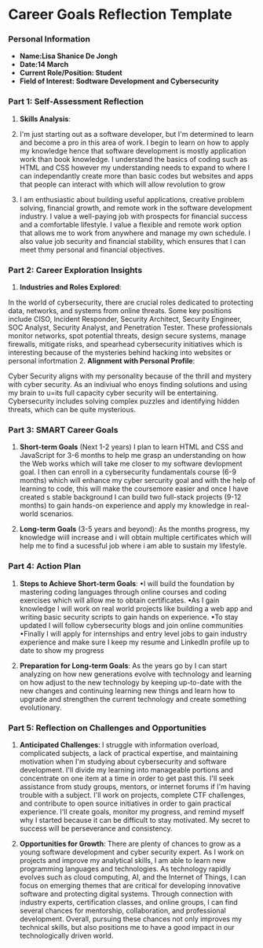 
# Career Goals Reflection Template

### Personal Information

- **Name:Lisa Shanice De Jongh**
- **Date:14 March**
- **Current Role/Position: Student**
- **Field of Interest: Sodtware Development and Cybersecurity**

### Part 1: Self-Assessment Reflection

1. **Skills Analysis**:

1. I'm just starting out as a software developer, but I'm determined to learn and become a pro in this area of work. I begin to learn on how to apply my knowledge hence that software development is mostly application work than book knowledge. I understand the basics of coding such as HTML and CSS however my understanding needs to expand to where I can independantly create more than basic codes but websites and apps that people can interact with which will allow revolution to grow

2. I am enthusiastic about building useful applications, creative problem solving, financial growth, and remote work in the software development industry.  I value a well-paying job with prospects for financial success and a comfortable lifestyle.  I value a flexible and remote work option that allows me to work from anywhere and manage my own schedule.  I also value job security and financial stability, which ensures that I can meet thmy personal and financial objectives.

### Part 2: Career Exploration Insights

1. **Industries and Roles Explored**:
    
In the world of cybersecurity, there are crucial roles dedicated to protecting data, networks, and systems from online threats. Some key positions include CISO, Incident Responder, Security Architect, Security Engineer, SOC Analyst, Security Analyst, and Penetration Tester. These professionals monitor networks, spot potential threats, design secure systems, manage firewalls, mitigate risks, and spearhead cybersecurity initiatives which is interesting because of the mysteries behind hacking into websites or personal infortmation
2. **Alignment with Personal Profile**:
    
Cyber Security aligns with my personality because of the thrill and mystery with cyber security. As an indiviual who enoys finding solutions and using my brain to u=its full capacity cyber security will be entertaining. Cybersecurity includes solving complex puzzles and identifying hidden threats, which can be quite mysterious.

### Part 3: SMART Career Goals

1. **Short-term Goals** (Next 1-2 years)
   I plan to learn HTML and CSS and JavaScript for 3-6 months to help me grasp an understanding on how the Web works which will take me closer to my software devlopment goal. I then can enroll in a cybersecurity fundamentals course (6-9 months) which will enhance my cyber sercurity goal and with the help of learning to code, this will make the coursemore easier and once I have created s stable background I can build two full-stack projects (9-12 months) to gain hands-on experience and apply my knowledge in real-world scenarios. 
   
2. **Long-term Goals** (3-5 years and beyond):
    As the months progress, my knowledge wiill increase and i will obtain multiple certificates which will help me to find a sucessful job where i am able to sustain my lifestyle.

### Part 4: Action Plan

1. **Steps to Achieve Short-term Goals**:
•I will build the foundation by mastering coding languages through online courses and coding exercises which will allow me to obtain certificates.
•As I gain knowledge I will work on real world projects like building a web app and writing basic security scripts to gain hands on experience.
•To stay updated I will follow cybersecurity blogs and join online communities 
•Finally I will apply for internships and entry level jobs to gain industry experience and make sure I keep my resume and LinkedIn profile up to date to show my progress 

3. **Preparation for Long-term Goals**:
   As the years go by I can start analyzing on how new generations evolve with technology and learning on how adjust to the new technology by keeping up-to-date with the new changes and continuing learning new things and learn how to upgrade and strengthen the current technology and create something evolutionary.
   

### Part 5: Reflection on Challenges and Opportunities

1. **Anticipated Challenges**:
    I struggle with information overload, complicated subjects, a lack of practical expertise, and maintaining motivation when I'm studying about cybersecurity and software development.  I'll divide my learning into manageable portions and concentrate on one item at a time in order to get past this.  I'll seek assistance from study groups, mentors, or internet forums if I'm having trouble with a subject.  I'll work on projects, complete CTF challenges, and contribute to open source initiatives in order to gain practical experience.  I'll create goals, monitor my progress, and remind myself why I started because it can be difficult to stay motivated.  My secret to success will be perseverance and consistency.

2. **Opportunities for Growth**:
There are plenty of chances to grow as a young software development and cyber security expert.  As I work on projects and improve my analytical skills, I am able to learn new programming languages and technologies.  As technology rapidly evolves such as cloud computing, AI, and the Internet of Things, I can focus on emerging themes that are critical for developing innovative software and protecting digital systems.  Through connection with industry experts, certification classes, and online groups, I can find several chances for mentorship, collaboration, and professional development.  Overall, pursuing these chances not only improves my technical skills, but also positions me to have a good impact in our technologically driven world.




